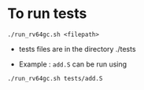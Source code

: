 # To run tests
```
./run_rv64gc.sh <filepath> 
```
- tests files are in the directory ./tests

- Example : `add.S` can be run using 

```
./run_rv64gc.sh tests/add.S
```